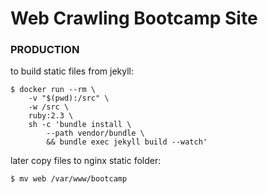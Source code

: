 # Web Crawling Bootcamp Site


### PRODUCTION

to build static files from jekyll:

    $ docker run --rm \
        -v "$(pwd):/src" \
        -w /src \
        ruby:2.3 \
        sh -c 'bundle install \
            --path vendor/bundle \
            && bundle exec jekyll build --watch'

later copy files to nginx static folder:

    $ mv web /var/www/bootcamp
